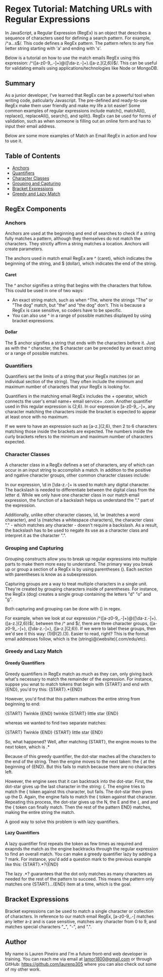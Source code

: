 # Regex Tutorial: Matching URLs with Regular Expressions

In JavaScript, a Regular Expression (RegEx) is an object that describes a sequence of characters used for defining a search pattern. For example, /^a...s$/. This code defines a RegEx pattern. The pattern refers to any five lietter string starting with 'a' and ending with 's'.

Below is a tutorial on how to use the match emails RegEx using this expression: /^([a-z0-9_\.-]+)@([\da-z\.-]+)\.([a-z\.]{2,6})$/. This can be useful for validating emails using applications/technologies like Node or MongoDB.

## Summary

As a junior developer, I've learned that RegEx can be a powerful tool when writing code, paticularly Javascript. The pre-defined and ready-to-use RegEx make them user friendly and make my life a lot easier! Some common examples of regular expressions include match(), matchAll(), replace(), replaceAll(), search(), and split(). RegEx can be used for forms of validation, such as when someone is filling out an online form and has to input their email address.

Below are some more examples of Match an Email RegEx in action and how to use it. 

## Table of Contents

- [Anchors](#anchors)
- [Quantifiers](#quantifiers)
- [Character Classes](#character-classes)
- [Grouping and Capturing](#grouping-and-capturing)
- [Bracket Expressions](#bracket-expressions)
- [Greedy and Lazy Match](#greedy-and-lazy-match)

## RegEx Components

### Anchors

Anchors are used at the beginning and end of searches to check if a string fully matches a pattern, although they themselves do not match the characters. They strictly affirm a string matches a location. Anchors will create parameters.

The anchors used in match email RegEx are ^ (caret), which indicates the beginning of the string, and $ (dollar), which indicates the end of the string.

#### Caret

The ^ anchor signifies a string that begins with the characters that follow. This could be used in one of two ways:

- An exact string match, such as when ^The, where the strings "The" or "The dog" match, but "the" and "the dog" don't. This is because a RegEx is case sensitive, so coders have to be specific. 
- You can also use ^ in a range of possible matches displayed by using bracket expressions.

#### Dollar 

The $ anchor signifies a string that ends with the characters before it. Just as with the ^ character, the $ character can be preceded by an exact string or a range of possible matches. 

### Quantifiers

Quantifiers set the limits of a string that your RegEx matches (or an individual section of the string). They often include the minimum and maximum number of characters that your RegEx is looking for. 

Quantifiers in the matching email RegEx includes the + operator, which connects the user's email name+ email service+ .com. Another quantifier used in this regular expression is {2,6}. In our expression [a-z0-9_.-]+, any character matching the characters inside the bracket is expected to appear at least once with no maximum. 

If we were to have an expression such as [a-z.]{2,6}, then 2 to 6 characters matching those inside the brackets are expected. The numbers inside the curly brackets refers to the minimum and maximum number of characters expected.

### Character Classes 

A character class in a RegEx defines a set of characters, any of which can occur in an input string to accomplish a match. In addition to the positive and ngative character groups, other common character classes include: 

In our expression, \d in [\da-z\.-]+ is used to match any digital character. The backslash is needed to differentiate between the digital class from the letter d. While we only have one character class in our match email expression, the function of a backslash helps us understand the "." part of the expression.

Additionally, unlike other character classes, \d, \w (matches a word character), and \s (matches a whitespace characters), the character class "." - which matches any character - doesn't require a backslash. As a result, the backslash has to be used to negate its use as a character class and interpret it as the character ".".

### Grouping and Capturing

Grouping constructs allow you to break up regular expressions into multiple parts to make them more easy to understand. The primary way you break up or group a section of a RegEx is by using parentheses (). Each section with parentheses is know as a subexpression. 

Capturing groups are a way to treat multiple characters in a single unit. They're created by grouping characters inside of parentheses. For instance, the RegEx (dog) creates a single group containing the letters "d" "o" and "g". 

Both capturing and grouping can be done with () in regex.

For example, when we look at our expression /^([a-z0-9_.-]+)@([\da-z.-]+).([a-z.]{2,6})$/, between the /^ and $/, there are three character groups, ([a-z0-9_.-]+), ([\da-z.-]+), ([a-z.]{2,6}). If we were to label these groups, then we'd see it this way: (1)@(2).(3). Easier to read, right? This is the format email addresses follow, which is the (string)@(website)(.com/edu/etc).

### Greedy and Lazy Match

#### Greedy Quantifiers

Greedy quantifiers in RegEx match as much as they can, only giving back what's necessary to match the remainder of the expression. For instance, suppse you wnat to match tokens that begin with {START} and end with {END}, you'd try this: {START}.*{END}

However, you'd find that this pattern mathces the entire string from beginning to end: 

{START} Twinkle {END} twinkle {START} little star {END}

whereas we wanted to find two separate matches:

{START} Twinkle {END}
{START} little star {END}

So, what happened? Well, after matching {START}, the engine moves to the next token, which is .*

Because of this greedy quantifier, the dot-star maches all the characters to the end of the string. Then the engine moves to the next taken: the { at the beginning of {END}. But this fails to match because there are no characters left. 

However, the engine sees that it can backtrack into the dot-star. First, the dot-star gives up the last character in the string: {. The engine  tries to match the { token against this character, but fails. The dot-star then gives up the D. Again, the engine fails to match the { token against that character. Repeating this process, the dot-star gives up the N, the E and the {, and and the { token can finally match. Then the rest of the pattern END} matches, making the entire string the match. 

A good way to solve this problem is with lazy quantifiers. 

#### Lazy Quantifiers

A lazy quantifier first repeats the token as few times as required and exapnds the match as the engine backtracks through the regular expression to find an overall match. You can make a greedy quantifier lazy by adding a ? mark. For instance, you'd add a question mark to the previous example like this: {START}.*?{END}

The lazy .*? guarantees that the  dot only matches as many characters as needed for the rest of the pattern to succeed. This means the pattern only matches one {START}…{END} item at a time, which is the goal. 

## Bracket Expressions

Bracket expressions can be used to match a single character or collection of characters. In reference to our match email RegEx, [a-z0-9_\.-] matches any letter a-z and is case sensitive, matches any character from 0 to 9, and matches special characters "_", "-", and ".".

## Author

My name is Lauren Pineiro and I'm a future front-end web developer in training. You can reach me via email at lamor1800@gmail.com or through GitHub: https://github.com/laurenp305 where you can also check out some of my other work.
